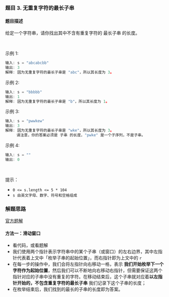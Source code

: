 ### 题目 3. 无重复字符的最长子串
#### 题目描述
给定一个字符串，请你找出其中不含有重复字符的 最长子串 的长度。

 

示例 1:

```js
输入: s = "abcabcbb"
输出: 3 
解释: 因为无重复字符的最长子串是 "abc"，所以其长度为 3。
```
示例 2:

```js
输入: s = "bbbbb"
输出: 1
解释: 因为无重复字符的最长子串是 "b"，所以其长度为 1。
```
示例 3:

```js
输入: s = "pwwkew"
输出: 3
解释: 因为无重复字符的最长子串是 "wke"，所以其长度为 3。
     请注意，你的答案必须是 子串 的长度，"pwke" 是一个子序列，不是子串。
```
示例 4:

```js
输入: s = ""
输出: 0
```
 

提示：

- `0 <= s.length <= 5 * 104`
- `s 由英文字母、数字、符号和空格组成`
### 解题思路
[官方题解](https://leetcode-cn.com/problems/longest-substring-without-repeating-characters/solution/wu-zhong-fu-zi-fu-de-zui-chang-zi-chuan-by-leetc-2/)
#### 方法一：滑动窗口
- 看代码，或看题解
- 我们使用两个指针表示字符串中的某个子串（或窗口）的左右边界，其中左指针代表着上文中「枚举子串的起始位置」，而右指针即为上文中的 `r` 
- 在每一步的操作中，我们会将左指针向右移动一格，表示 **我们开始枚举下一个字符作为起始位置**，然后我们可以不断地向右移动右指针，但需要保证这两个指针对应的子串中没有重复的字符。在移动结束后，这个子串就对应着**以左指针开始的，不包含重复字符的最长子串** 我们记录下这个子串的长度；
- 在枚举结束后，我们找到的最长的子串的长度即为答案。
